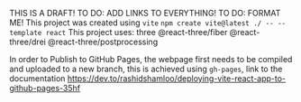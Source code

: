 THIS IS A DRAFT!
TO DO: ADD LINKS TO EVERYTHING!
TO DO: FORMAT ME!
This project was created using `vite`
`npm create vite@latest ./ -- --template react`
This project uses:
three
@react-three/fiber
@react-three/drei 
@react-three/postprocessing

In order to Publish to GitHub Pages, the webpage first needs to be compiled and uploaded to a new branch, this is achieved using `gh-pages`, link to the documentation https://dev.to/rashidshamloo/deploying-vite-react-app-to-github-pages-35hf